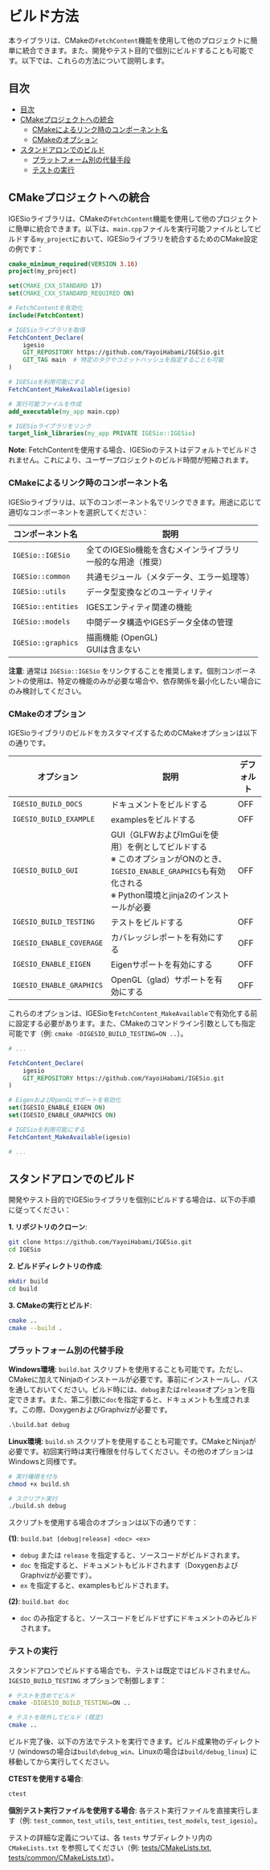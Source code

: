 # ビルド方法

本ライブラリは、CMakeの`FetchContent`機能を使用して他のプロジェクトに簡単に統合できます。また、開発やテスト目的で個別にビルドすることも可能です。以下では、これらの方法について説明します。

## 目次

- [目次](#目次)
- [CMakeプロジェクトへの統合](#cmakeプロジェクトへの統合)
  - [CMakeによるリンク時のコンポーネント名](#cmakeによるリンク時のコンポーネント名)
  - [CMakeのオプション](#cmakeのオプション)
- [スタンドアロンでのビルド](#スタンドアロンでのビルド)
  - [プラットフォーム別の代替手段](#プラットフォーム別の代替手段)
  - [テストの実行](#テストの実行)

## CMakeプロジェクトへの統合

IGESioライブラリは、CMakeの`FetchContent`機能を使用して他のプロジェクトに簡単に統合できます。以下は、`main.cpp`ファイルを実行可能ファイルとしてビルドする`my_project`において、IGESioライブラリを統合するためのCMake設定の例です：

```cmake
cmake_minimum_required(VERSION 3.16)
project(my_project)

set(CMAKE_CXX_STANDARD 17)
set(CMAKE_CXX_STANDARD_REQUIRED ON)

# FetchContentを有効化
include(FetchContent)

# IGESioライブラリを取得
FetchContent_Declare(
    igesio
    GIT_REPOSITORY https://github.com/YayoiHabami/IGESio.git
    GIT_TAG main  # 特定のタグやコミットハッシュを指定することも可能
)

# IGESioを利用可能にする
FetchContent_MakeAvailable(igesio)

# 実行可能ファイルを作成
add_executable(my_app main.cpp)

# IGESioライブラリをリンク
target_link_libraries(my_app PRIVATE IGESio::IGESio)
```

**Note**: FetchContentを使用する場合、IGESioのテストはデフォルトでビルドされません。これにより、ユーザープロジェクトのビルド時間が短縮されます。

### CMakeによるリンク時のコンポーネント名

IGESioライブラリは、以下のコンポーネント名でリンクできます。用途に応じて適切なコンポーネントを選択してください：

| コンポーネント名 | 説明 |
|------------------|------|
| `IGESio::IGESio` | 全てのIGESio機能を含むメインライブラリ <br> 一般的な用途（推奨） |
| `IGESio::common` | 共通モジュール（メタデータ、エラー処理等） |
| `IGESio::utils` | データ型変換などのユーティリティ |
| `IGESio::entities` | IGESエンティティ関連の機能 |
| `IGESio::models` | 中間データ構造やIGESデータ全体の管理 |
| `IGESio::graphics` | 描画機能 (OpenGL)<br>GUIは含まない |

**注意**: 通常は `IGESio::IGESio` をリンクすることを推奨します。個別コンポーネントの使用は、特定の機能のみが必要な場合や、依存関係を最小化したい場合にのみ検討してください。

### CMakeのオプション

IGESioライブラリのビルドをカスタマイズするためのCMakeオプションは以下の通りです。

| オプション | 説明 | デフォルト |
|------------|------|------------|
| `IGESIO_BUILD_DOCS` | ドキュメントをビルドする | OFF |
| `IGESIO_BUILD_EXAMPLE` | examplesをビルドする | OFF |
| `IGESIO_BUILD_GUI` | GUI（GLFWおよびImGuiを使用）を例としてビルドする<br>※ このオプションがONのとき、`IGESIO_ENABLE_GRAPHICS`も有効化される<br>※ Python環境とjinja2のインストールが必要 | OFF |
| `IGESIO_BUILD_TESTING` | テストをビルドする | OFF |
| `IGESIO_ENABLE_COVERAGE` | カバレッジレポートを有効にする | OFF |
| `IGESIO_ENABLE_EIGEN` | Eigenサポートを有効にする | OFF |
| `IGESIO_ENABLE_GRAPHICS` | OpenGL（glad）サポートを有効にする | OFF |

これらのオプションは、IGESioを`FetchContent_MakeAvailable`で有効化する前に設定する必要があります。また、CMakeのコマンドライン引数としても指定可能です（例: `cmake -DIGESIO_BUILD_TESTING=ON ..`）。

```cmake
# ...

FetchContent_Declare(
    igesio
    GIT_REPOSITORY https://github.com/YayoiHabami/IGESio.git
)

# EigenおよびOpenGLサポートを有効化
set(IGESIO_ENABLE_EIGEN ON)
set(IGESIO_ENABLE_GRAPHICS ON)

# IGESioを利用可能にする
FetchContent_MakeAvailable(igesio)

# ...
```

## スタンドアロンでのビルド

開発やテスト目的でIGESioライブラリを個別にビルドする場合は、以下の手順に従ってください：

**1. リポジトリのクローン**:
```bash
git clone https://github.com/YayoiHabami/IGESio.git
cd IGESio
```

**2. ビルドディレクトリの作成**:
```bash
mkdir build
cd build
```

**3. CMakeの実行とビルド**:
```bash
cmake ..
cmake --build .
```

### プラットフォーム別の代替手段

**Windows環境**: `build.bat` スクリプトを使用することも可能です。ただし、CMakeに加えてNinjaのインストールが必要です。事前にインストールし、パスを通しておいてください。ビルド時には、`debug`または`release`オプションを指定できます。また、第二引数に`doc`を指定すると、ドキュメントも生成されます。この際、DoxygenおよびGraphvizが必要です。

```bat
.\build.bat debug
```

**Linux環境**: `build.sh` スクリプトを使用することも可能です。CMakeとNinjaが必要です。初回実行時は実行権限を付与してください。その他のオプションはWindowsと同様です。

```bash
# 実行権限を付与
chmod +x build.sh

# スクリプト実行
./build.sh debug
```

スクリプトを使用する場合のオプションは以下の通りです：

**(1)**: `build.bat [debug|release] <doc> <ex>`

- `debug` または `release` を指定すると、ソースコードがビルドされます。
- `doc` を指定すると、ドキュメントもビルドされます（DoxygenおよびGraphvizが必要です）。
- `ex` を指定すると、examplesもビルドされます。

**(2)**: `build.bat doc`

- `doc` のみ指定すると、ソースコードをビルドせずにドキュメントのみビルドされます。

### テストの実行

スタンドアロンでビルドする場合でも、テストは既定ではビルドされません。`IGESIO_BUILD_TESTING` オプションで制御します：

```bash
# テストを含めてビルド
cmake -DIGESIO_BUILD_TESTING=ON ..

# テストを除外してビルド (既定)
cmake ..
```

ビルド完了後、以下の方法でテストを実行できます。ビルド成果物のディレクトリ (windowsの場合は`build\debug_win`、Linuxの場合は`build/debug_linux`) に移動してから実行してください。

**CTESTを使用する場合**:
```bash
ctest
```

**個別テスト実行ファイルを使用する場合**:
各テスト実行ファイルを直接実行します（例: `test_common`, `test_utils`, `test_entities`, `test_models`, `test_igesio`）。

テストの詳細な定義については、各 `tests` サブディレクトリ内の `CMakeLists.txt` を参照してください（例: [tests/CMakeLists.txt](tests/CMakeLists.txt), [tests/common/CMakeLists.txt](tests/common/CMakeLists.txt)）。

